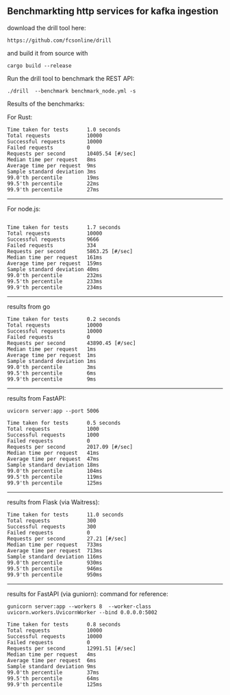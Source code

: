 ## Benchmarkting http services for kafka ingestion

download the drill tool here: 

`https://github.com/fcsonline/drill`

and build it from source with 

`cargo build --release`

Run the drill tool to benchmark the REST API: 

`./drill  --benchmark benchmark_node.yml -s`


Results of the benchmarks: 

For Rust: 
```
Time taken for tests      1.0 seconds
Total requests            10000
Successful requests       10000
Failed requests           0
Requests per second       10405.54 [#/sec]
Median time per request   8ms
Average time per request  9ms
Sample standard deviation 3ms
99.0'th percentile        19ms
99.5'th percentile        22ms
99.9'th percentile        27ms
```
---

For node.js:

```

Time taken for tests      1.7 seconds
Total requests            10000
Successful requests       9666
Failed requests           334
Requests per second       5863.25 [#/sec]
Median time per request   161ms
Average time per request  159ms
Sample standard deviation 40ms
99.0'th percentile        232ms
99.5'th percentile        233ms
99.9'th percentile        234ms
```

---

results from go
```
Time taken for tests      0.2 seconds
Total requests            10000
Successful requests       10000
Failed requests           0
Requests per second       43890.45 [#/sec]
Median time per request   1ms
Average time per request  1ms
Sample standard deviation 1ms
99.0'th percentile        3ms
99.5'th percentile        6ms
99.9'th percentile        9ms

```

---

results from FastAPI:


```
uvicorn server:app --port 5006
```

```
Time taken for tests      0.5 seconds
Total requests            1000
Successful requests       1000
Failed requests           0
Requests per second       2017.09 [#/sec]
Median time per request   41ms
Average time per request  47ms
Sample standard deviation 18ms
99.0'th percentile        104ms
99.5'th percentile        119ms
99.9'th percentile        125ms

```

---
results from Flask (via Waitress):
```
Time taken for tests      11.0 seconds
Total requests            300
Successful requests       300
Failed requests           0
Requests per second       27.21 [#/sec]
Median time per request   733ms
Average time per request  713ms
Sample standard deviation 116ms
99.0'th percentile        930ms
99.5'th percentile        946ms
99.9'th percentile        950ms
```
---
results for FastAPI (via guniorn):
command for reference:
```
gunicorn server:app --workers 8  --worker-class uvicorn.workers.UvicornWorker --bind 0.0.0.0:5002
```

```
Time taken for tests      0.8 seconds
Total requests            10000
Successful requests       10000
Failed requests           0
Requests per second       12991.51 [#/sec]
Median time per request   4ms
Average time per request  6ms
Sample standard deviation 9ms
99.0'th percentile        37ms
99.5'th percentile        64ms
99.9'th percentile        125ms
```
